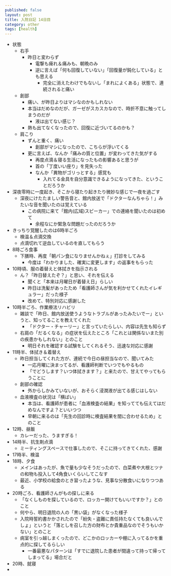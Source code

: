 ```yaml
---
published: false
layout: post
title: 入院日記 14日目
category: other
tags: [health]
---
```


- 状態
  - 右手
    - 昨日と変わらず
      - 電撃も痺れ＆痛みも、朝晩のみ
      - 逆に言えば「何も回復していない」「回復量が鈍化している」とも思える
        - 完全に消えたわけでもないし「まれによくある」状態で、連続されると痛い
  - 創部
    - 痛い、が昨日よりはマシなのかもしれない
    - 本当はだめなのだが、ガーゼがスカスカなので、時折不意に触ってしまうのだが
      - 液は出てない感じ？
    - 熱も出てなくなったので、回復に近づいてるのかも？
  - 肩こり
    - ずんと重く、痛い
      - 創部がマシになったので、こちらが浮いてくる
    - 更に言えば、なんか「痛みの質と位置」が変わってきた気がする
      - 再度点滴＆寝る生活になったもの影響あると思うが
      - 首の「丁度いい座り」を見失った
      - なんか「異物がゴリっとする」感覚も
        - 入れてる金具を自分意識できるようになってきた、ということだろうか
- 深夜零時に一度起き、そこから寝たり起きたり微妙な感じで一夜を過ごす
  - 深夜にけたたましい警告音と、館内放送で「ドクターなんちゃら！」みたいな音を聞いたのは覚えている
    - この病院に来て「館内(広域)スピーカー」での連絡を聞いたのは初めて
      - 余程なにか緊急な問題だったのだろうか
- きっちり覚醒したのは6時半ごろ
  - 検温＆点滴交換
  - 点滴切れて逆血しているのを直してもらう
- 8時ごろ食事
  - 下膳時、再度「朝パン食になりませんかねぇ」打診をしてみる
    - 今度は「わかりました、確実に変更します」の返事をもらった
- 10時頃、服の着替えと体拭きを指示される
  - ん？「昨日替えたぞ？」と思い、それを伝える
    - 聞くと「本来は月曜日が着替え日」らしい
    - 昨日は洗髪があったため「看護師さんが気を利かせてくれたイレギュラー」だった様子
    - 改めて、特別対応に感謝した
- 10時半ごろ、作業療法リハビリ
  - 雑談で「昨日、館内放送使うようなトラブルがあったみたいでー」というと、知ってることを教えてくれた
    - 「ドクター・チャーリー」と言っていたらしい、内容は先生も知らず
  - 右肩の「だるくなる」の症状を伝えたところ「これとは関係ないまた別の疾患かもしれない」とのこと
    - 明日それを確認する試験をしてくれるそう、迅速な対応に感謝
- 11時半、体拭き＆着替え
  - 昨日担当してくれた方が、連続で今日の昼担当なので、聞いてみた
    - 一応月曜に決まってるが、看護師判断でいつでもやるもの
    - 「でどうします？いつ体拭きます？」と来たので、甘えてやってもらうことに
  - 創部の確認
    - 外からしかみていないが、おそらく浸潤液が出てる感じはしない
  - 血液検査の状況は「横ばい」
    - 本当は、看護師が患者に「血液検査の結果」を知ってても伝えてはだめなんですよ？といいつつ
    - 早朝に来るのは「先生の回診時に検査結果を間に合わせるため」とのこと
- 12時、昼飯
  - カレーだった、うますぎる！
- 14時半、抗生剤点滴
  - ミーティングスペースで仕事したので、そこに持ってきてくれた、感謝
- 17時半、検温
- 18時、夕食
  - メインはあったが、魚で量も少なそうだったので、白菜煮や大根とツナの和物も投入して4角食いくらいしてこなす
  - 最近、小学校の給食のとき習ったような、見事な分散食いになりつつある
- 20時ごろ、看護師さんがもの探しに来る
  - 「なくしものを探しているので、ロッカー開けてもいいですか？」とのこと
  - 何やら、明日退院の人の「黒い袋」がなくなった様子
  - 入院時誓約書かかされたので「紛失・盗難に責任持たなくても良いんでしょ」というと「落としを召した方の財布とか貴重品なのでそうもいかない」とのこと
  - 病室を引っ越しまくったので、どこかのロッカーや棚に入ってるかを重点的に探してるらしい
    - 一番最悪なパターンは「すでに退院した患者が間違って持って帰ってしまってる」場合だと
- 20時、就寝
- 
